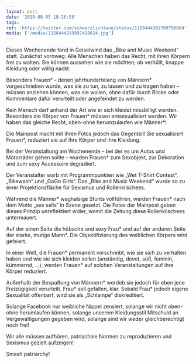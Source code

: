 ```yaml
---
layout: post
date: '2019-08-05 18:26:59'
tags: 
ref: 'https://twitter.com/schwarzlichtwue/status/1158444302709796864'
media: ['/media/1158444293897498624.jpg']
---
```

Dieses Wochenende fand in Geiselwind das „Bike and Music Weekend“ statt. Zunächst vornweg: Alle Menschen haben das Recht, mit ihren Körpern frei zu walten. Sie können aussehen wie sie möchten; ob verhüllt, knappe Kleidung oder völlig nackt. 

Besonders Frauen\* - denen jahrhundertelang von Männern\* vorgeschrieben wurde, was sie zu tun, zu lassen und zu tragen haben – müssen anziehen können, was sie wollen, ohne dafür durch Blicke oder Kommentare dafür verurteilt oder angefeindet zu werden.

Kein Mensch darf anhand der Art wie er sich kleidet missbilligt werden. Besonders die Körper von Frauen\* müssen entsexualisiert werden. Wir haben das gleiche Recht, oben-ohne herumzulaufen wie Männer\*!

Die Mainpost macht mit ihren Fotos jedoch das Gegenteil! Sie sexualisiert Frauen\*, reduziert sie auf ihre Körper und ihre Kleidung.

Bei der Veranstaltung am Wochenende – bei der es um Autos und Motorräder gehen sollte – wurden Frauen\* zum Sexobjekt, zur Dekoration und zum sexy Accessoire degradiert.

Der Veranstalter warb mit Programmpunkten wie „Wet T-Shirt Contest“, „Bikewash“ und „GoGo Girls“. Das „Bike and Music Weekend“ wurde so zu einer Projektionsfläche für Sexismus und Rollenklischees.

Während die Männer\* waghalsige Stunts vollführen, werden Frauen\* nach dem Motto „sex sells“ in Szene gesetzt. Die Fotos der Mainpost geben dieses Prinzip unreflektiert wider, womit die Zeitung diese Rollenklischees untermauert.

Auf der einen Seite die hübsche und sexy Frau\* und auf der anderen Seite der starke, mutige Mann\*. Die Objektifizierung des weiblichen Körpers wird gefeiert.

In einer Welt, die Frauen\* permanent vorschreibt, wie sie sich zu verhalten haben und wie sie sich kleiden sollen (anständig, devot, süß, feminin, kümmernd, …), werden Frauen\* auf solchen Veranstaltungen auf ihre Körper reduziert.

Außerhalb der Bespaßung von Männern\* werdeb sie jedoch für eben jene Freizügigkeit verurteilt. Frau\* soll gefallen, klar. Sobald Frau\* jedoch eigene Sexualität offenbart, wird sie als „Schlampe“ diskreditiert.

Solange Facebook nur weibliche Nippel zensiert, solange wir nicht oben-ohne herumlaufen können, solange unserem Kleidungsstil Mitschuld an Vergewaltigungen gegeben wird, solange sind wir weder gleichberechtigt noch frei!

Wir alle müssen aufhören, patriachale Normen zu reproduzieren und Sexismus gezielt aufzeigen! 



Smash patriarchy!